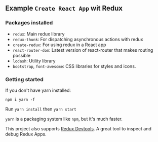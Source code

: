 ## Example `Create React App` wit Redux

### Packages installed
* `redux`: Main redux library
* `redux-thunk`: For dispatching asynchronous actions with redux
* `create-redux`: For using redux in a React app
* `react-router-dom`: Latest version of react-router that makes routing possible
* `lodash`: Utility library
* `bootstrap`, `font-awesome`: CSS libraries for styles and icons.

### Getting started
If you don't have yarn installed:

`npm i yarn -f`

Run `yarn install` then `yarn start`

`yarn` is a packaging system like `npm`, but it's much faster.

This project also supports [Redux Devtools](https://chrome.google.com/webstore/detail/redux-devtools/lmhkpmbekcpmknklioeibfkpmmfibljd?hl=en). A great tool to inspect and debug Redux Apps.
